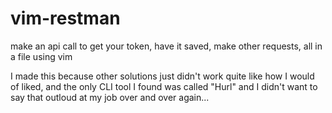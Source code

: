 # vim-restman
make an api call to get your token, have it saved, make other requests, all in a file using vim

I made this because other solutions just didn't work quite like how I would of
liked, and the only CLI tool I found was called "Hurl" and I didn't want to say
that outloud at my job over and over again...
